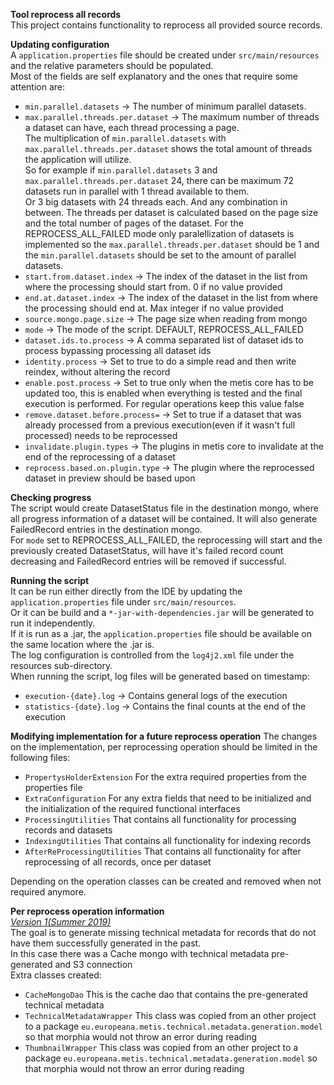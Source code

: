 **Tool reprocess all records**  
This project contains functionality to reprocess all provided source records.

**Updating configuration**  
A `application.properties` file should be created under `src/main/resources` and the relative parameters should be populated.  
Most of the fields are self explanatory and the ones that require some attention are:
- `min.parallel.datasets` -> The number of minimum parallel datasets.
- `max.parallel.threads.per.dataset` -> The maximum number of threads a dataset can have, each thread processing a page.  
The multiplication of `min.parallel.datasets` with `max.parallel.threads.per.dataset` shows the total amount of threads the application will utilize.  
So for example if `min.parallel.datasets` 3 and `max.parallel.threads.per.dataset` 24, there can be maximum 72 datasets run in parallel with 1 thread available to them.  
Or 3 big datasets with 24 threads each. And any combination in between. The threads per dataset is calculated based on the page size and the total number of pages of the dataset.
For the REPROCESS_ALL_FAILED mode only paralellization of datasets is implemented so the `max.parallel.threads.per.dataset` should be 1 and the `min.parallel.datasets` should be set to the amount of parallel datasets.
- `start.from.dataset.index` -> The index of the dataset in the list from where the processing should start from. 0 if no value provided
- `end.at.dataset.index` -> The index of the dataset in the list from where the processing should end at. Max integer if no value provided
- `source.mongo.page.size` -> The page size when reading from mongo
- `mode` -> The mode of the script. DEFAULT, REPROCESS_ALL_FAILED
- `dataset.ids.to.process` -> A comma separated list of dataset ids to process bypassing processing all dataset ids
- `identity.process` -> Set to true to do a simple read and then write reindex, without altering the record
- `enable.post.process` -> Set to true only when the metis core has to be updated too, this is enabled when everything is tested and the final execution is performed. For regular operations keep this value false
- `remove.dataset.before.process=` -> Set to true if a dataset that was already processed from a previous execution(even if it wasn't full processed) needs to be reprocessed
- `invalidate.plugin.types` -> The plugins in metis core to invalidate at the end of the reprocessing of a dataset
- `reprocess.based.on.plugin.type` -> The plugin where the reprocessed dataset in preview should be based upon 

**Checking progress**  
The script would create DatasetStatus file in the destination mongo, where all progress information of a dataset
will be contained. It will also generate FailedRecord entries in the destination mongo.  
For `mode` set to REPROCESS_ALL_FAILED, the reprocessing will start and the previously created DatasetStatus, 
will have it's failed record count decreasing and FailedRecord entries will be removed if successful.

**Running the script**  
It can be run either directly from the IDE by updating the `application.properties` file under `src/main/resources`.  
Or it can be build and a `*-jar-with-dependencies.jar` will be generated to run it independently.  
If it is run as a .jar, the `application.properties` file should be available on the same location where the .jar is.  
The log configuration is controlled from the  `log4j2.xml` file under the resources sub-directory.  
When running the script, log files will be generated based on timestamp:
- `execution-{date}.log` -> Contains general logs of the execution
- `statistics-{date}.log` -> Contains the final counts at the end of the execution

**Modifying implementation for a future reprocess operation**
The changes on the implementation, per reprocessing operation should be limited in the following files:  
- `PropertysHolderExtension` For the extra required properties from the properties file
- `ExtraConfiguration` For any extra fields that need to be initialized and the initialization of the required 
functional interfaces
- `ProcessingUtilities` That contains all functionality for processing records and datasets
- `IndexingUtilities` That contains all functionality for indexing records
- `AfterReProcessingUtilities` That contains all functionality for after reprocessing of all records, once per dataset  

Depending on the operation classes can be created and removed when not required anymore.

**Per reprocess operation information**  
<u>*Version 1(Summer 2019)*</u>  
The goal is to generate missing technical metadata for records that do not have them successfully generated in the past.  
In this case there was a Cache mongo with technical metadata pre-generated and S3 connection  
Extra classes created:  
- `CacheMongoDao` This is the cache dao that contains the pre-generated technical metadata
- `TechnicalMetadataWrapper` This class was copied from an other project to a package `eu.europeana.metis.technical.metadata.generation.model` 
so that morphia would not throw an error during reading
- `ThumbnailWrapper` This class was copied from an other project to a package `eu.europeana.metis.technical.metadata.generation.model` 
so that morphia would not throw an error during reading
